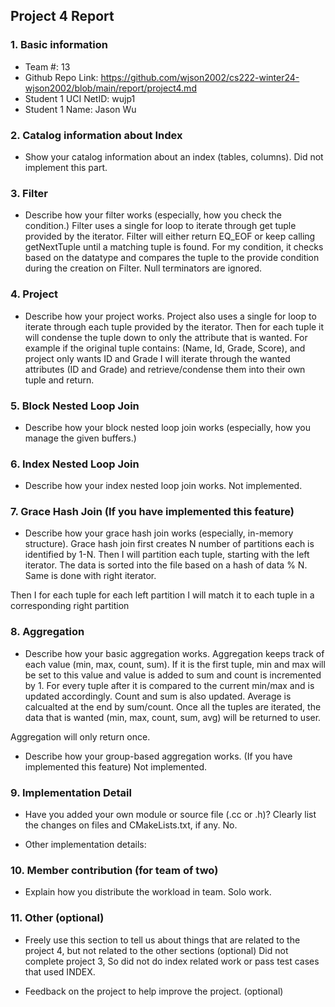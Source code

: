 ## Project 4 Report


### 1. Basic information
- Team #: 13
- Github Repo Link: https://github.com/wjson2002/cs222-winter24-wjson2002/blob/main/report/project4.md
- Student 1 UCI NetID: wujp1
- Student 1 Name: Jason Wu


### 2. Catalog information about Index
- Show your catalog information about an index (tables, columns).
Did not implement this part.


### 3. Filter
- Describe how your filter works (especially, how you check the condition.)
Filter uses a single for loop to iterate through get tuple provided by the iterator. Filter
will either return EQ_EOF or keep calling getNextTuple until a matching tuple is found.
For my condition, it checks based on the datatype and compares the tuple to the provide
condition during the creation on Filter. Null terminators are ignored.


### 4. Project
- Describe how your project works.
Project also uses a single for loop to iterate through each tuple provided by the iterator.
Then for each tuple it will condense the tuple down to only the attribute that is wanted.
For example if the original tuple contains: (Name, Id, Grade, Score), and project only wants ID and Grade
I will iterate through the wanted attributes (ID and Grade) and retrieve/condense them into their own tuple and return.


### 5. Block Nested Loop Join
- Describe how your block nested loop join works (especially, how you manage the given buffers.)



### 6. Index Nested Loop Join
- Describe how your index nested loop join works.
Not implemented.


### 7. Grace Hash Join (If you have implemented this feature)
- Describe how your grace hash join works (especially, in-memory structure).
Grace hash join first creates N number of partitions each is identified by 1-N.
Then I will partition each tuple, starting with the left iterator. The data is sorted into 
the file based on a hash of data % N. Same is done with right iterator.

Then I for each tuple for each left partition I will match it to each tuple in a corresponding right partition


### 8. Aggregation
- Describe how your basic aggregation works.
Aggregation keeps track of each value (min, max, count, sum). If it is the first tuple, min and max will be set to this value
and value is added to sum and count is incremented by 1. For every tuple after it is compared to the current min/max and is updated accordingly.
Count and sum is also updated. Average is calcualted at the end by sum/count.
Once all the tuples are iterated, the data that is wanted (min, max, count, sum, avg) will be returned to user.

Aggregation will only return once.

- Describe how your group-based aggregation works. (If you have implemented this feature)
Not implemented.


### 9. Implementation Detail
- Have you added your own module or source file (.cc or .h)?
  Clearly list the changes on files and CMakeLists.txt, if any.
No.


- Other implementation details:



### 10. Member contribution (for team of two)
- Explain how you distribute the workload in team.
Solo work.


### 11. Other (optional)
- Freely use this section to tell us about things that are related to the project 4, but not related to the other sections (optional)
Did not complete project 3, So did not do index related work or pass test cases that used INDEX.


- Feedback on the project to help improve the project. (optional)
